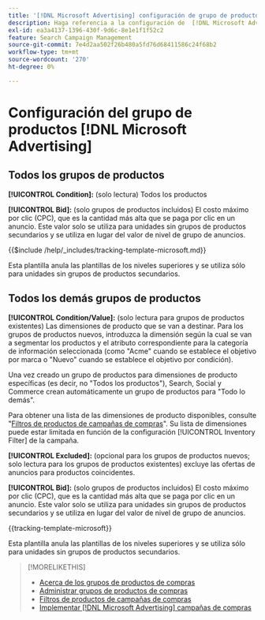 ```yaml
---
title: '[!DNL Microsoft Advertising] configuración de grupo de productos'
description: Haga referencia a la configuración de  [!DNL Microsoft Advertising] grupos de productos de compras.
exl-id: ea3a4137-1396-430f-9d6c-8e1e1f1f52c2
feature: Search Campaign Management
source-git-commit: 7e4d2aa502f26b480a5fd76d68411586c24f68b2
workflow-type: tm+mt
source-wordcount: '270'
ht-degree: 0%

---
```


# Configuración del grupo de productos [!DNL Microsoft Advertising]

## Todos los grupos de productos

**[!UICONTROL Condition]:** (solo lectura) Todos los productos

**[!UICONTROL Bid]:** (solo grupos de productos incluidos) El costo máximo por clic (CPC), que es la cantidad más alta que se paga por clic en un anuncio. Este valor solo se utiliza para unidades sin grupos de productos secundarios y se utiliza en lugar del valor de nivel de grupo de anuncios.

<!-- **[!UICONTROL Tracking Template]:** -->

{{$include /help/_includes/tracking-template-microsoft.md}}

Esta plantilla anula las plantillas de los niveles superiores y se utiliza sólo para unidades sin grupos de productos secundarios.

## Todos los demás grupos de productos

**[!UICONTROL Condition/Value]:** (solo lectura para grupos de productos existentes) Las dimensiones de producto que se van a destinar. Para los grupos de productos nuevos, introduzca la dimensión según la cual se van a segmentar los productos y el atributo correspondiente para la categoría de información seleccionada (como &quot;Acme&quot; cuando se establece el objetivo por marca o &quot;Nuevo&quot; cuando se establece el objetivo por condición).

Una vez creado un grupo de productos para dimensiones de producto específicas (es decir, no &quot;Todos los productos&quot;), Search, Social y Commerce crean automáticamente un grupo de productos para &quot;Todo lo demás&quot;.

Para obtener una lista de las dimensiones de producto disponibles, consulte &quot;[Filtros de productos de campañas de compras](/help/search-social-commerce/campaign-management/campaigns/shopping-campaign-product-filters.md)&quot;. Su lista de dimensiones puede estar limitada en función de la configuración [!UICONTROL Inventory Filter] de la campaña.

**[!UICONTROL Excluded]:** (opcional para los grupos de productos nuevos; solo lectura para los grupos de productos existentes) excluye las ofertas de anuncios para productos coincidentes.

**[!UICONTROL Bid]:** (solo grupos de productos incluidos) El costo máximo por clic (CPC), que es la cantidad más alta que se paga por clic en un anuncio. Este valor solo se utiliza para unidades sin grupos de productos secundarios y se utiliza en lugar del valor de nivel de grupo de anuncios.

<!-- **[!UICONTROL Tracking Template]:** -->

<!-- ExL can't handle the same include twice in the same file, so using a snippet for the second occurrence.

{{$include /help/_includes/tracking-template-microsoft.md}}
-->

{{tracking-template-microsoft}}

Esta plantilla anula las plantillas de los niveles superiores y se utiliza sólo para unidades sin grupos de productos secundarios.

>[!MORELIKETHIS]
>
>* [Acerca de los grupos de productos de compras](product-group-about.md)
>* [Administrar grupos de productos de compras](product-group-manage.md)
>* [Filtros de productos de campañas de compras](/help/search-social-commerce/campaign-management/campaigns/shopping-campaign-product-filters.md)
>* [Implementar [!DNL Microsoft Advertising] campañas de compras](/help/search-social-commerce/campaign-management/special-workflows/microsoft-shopping-campaigns.md)
